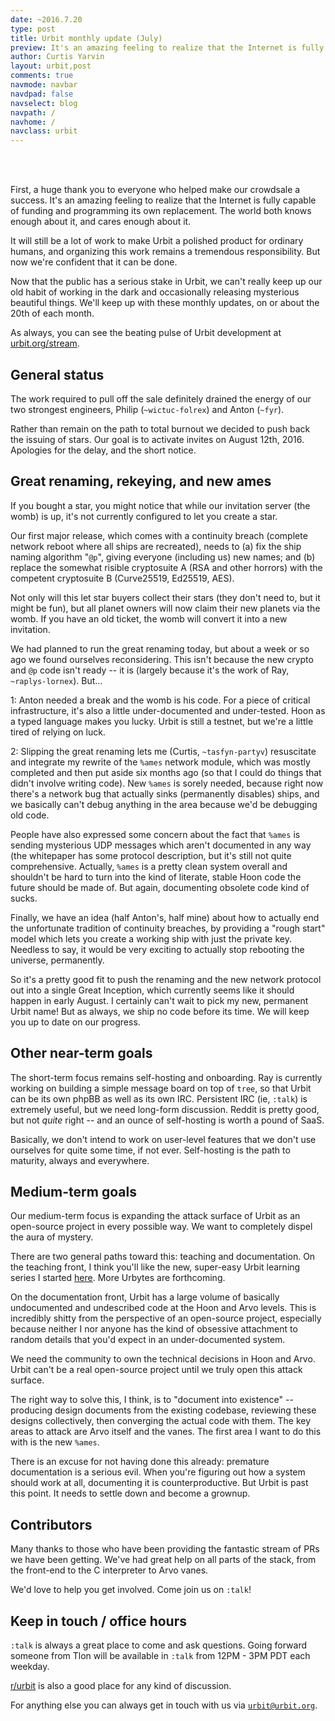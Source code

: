 ```yaml
---
date: ~2016.7.20
type: post
title: Urbit monthly update (July)
preview: It's an amazing feeling to realize that the Internet is fully capable of funding and programming its own replacement.
author: Curtis Yarvin
layout: urbit,post
comments: true
navmode: navbar
navdpad: false
navselect: blog
navpath: /
navhome: /
navclass: urbit
---
```

<br /><br />

First, a huge thank you to everyone who helped make our crowdsale a
success.  It's an amazing feeling to realize that the Internet is
fully capable of funding and programming its own replacement. The
world both knows enough about it, and cares enough about it.

It will still be a lot of work to make Urbit a polished product for
ordinary humans, and organizing this work remains a tremendous
responsibility.  But now we're confident that it can be done.

Now that the public has a serious stake in Urbit, we can't really keep
up our old habit of working in the dark and occasionally releasing
mysterious beautiful things.  We'll keep up with these monthly
updates, on or about the 20th of each month.

As always, you can see the beating pulse of Urbit development at
[urbit.org/stream](https://urbit.org/stream).

## General status

The work required to pull off the sale definitely drained the energy
of our two strongest engineers, Philip (`~wictuc-folrex`) and Anton
(`~fyr`).  

Rather than remain on the path to total burnout we decided to push
back the issuing of stars.  Our goal is to activate invites on August
12th, 2016.  Apologies for the delay, and the short notice.

## Great renaming, rekeying, and new ames

If you bought a star, you might notice that while our invitation
server (the womb) is up, it's not currently configured to let you
create a star.

Our first major release, which comes with a continuity breach
(complete network reboot where all ships are recreated), needs to (a)
fix the ship naming algorithm "`@p`", giving everyone (including us)
new names; and (b) replace the somewhat risible cryptosuite A (RSA and
other horrors) with the competent cryptosuite B (Curve25519, Ed25519,
AES).

Not only will this let star buyers collect their stars (they don't
need to, but it might be fun), but all planet owners will now claim
their new planets via the womb.  If you have an old ticket, the womb
will convert it into a new invitation.

We had planned to run the great renaming today, but about a week or so
ago we found ourselves reconsidering.  This isn't because the new
crypto and `@p` code isn't ready -- it is (largely because it's the work
of Ray, `~raplys-lornex`).  But...

1: Anton needed a break and the womb is his code.  For a piece of
critical infrastructure, it's also a little under-documented and
under-tested.  Hoon as a typed language makes you lucky.  Urbit is
still a testnet, but we're a little tired of relying on luck.

2: Slipping the great renaming lets me (Curtis, `~tasfyn-partyv`)
resuscitate and integrate my rewrite of the `%ames` network module,
which was mostly completed and then put aside six months ago (so that
I could do things that didn't involve writing code).  New `%ames` is
sorely needed, because right now there's a network bug that actually
sinks (permanently disables) ships, and we basically can't debug
anything in the area because we'd be debugging old code.

People have also expressed some concern about the fact that `%ames` is
sending mysterious UDP messages which aren't documented in any way
(the whitepaper has some protocol description, but it's still not
quite comprehensive.  Actually, `%ames` is a pretty clean system overall
and shouldn't be hard to turn into the kind of literate, stable Hoon
code the future should be made of.  But again, documenting obsolete
code kind of sucks.

Finally, we have an idea (half Anton's, half mine) about how to
actually end the unfortunate tradition of continuity breaches, by
providing a "rough start" model which lets you create a working ship
with just the private key.  Needless to say, it would be very exciting
to actually stop rebooting the universe, permanently.

So it's a pretty good fit to push the renaming and the new network
protocol out into a single Great Inception, which currently seems like
it should happen in early August.  I certainly can't wait to pick my
new, permanent Urbit name!  But as always, we ship no code before its
time.  We will keep you up to date on our progress.

## Other near-term goals

The short-term focus remains self-hosting and onboarding.  Ray is
currently working on building a simple message board on top of `tree`,
so that Urbit can be its own phpBB as well as its own IRC.  Persistent
IRC (ie, `:talk`) is extremely useful, but we need long-form
discussion. Reddit is pretty good, but not *quite* right -- and an
ounce of self-hosting is worth a pound of SaaS.

Basically, we don't intend to work on user-level features that we
don't use ourselves for quite some time, if not ever.  Self-hosting is
the path to maturity, always and everywhere.

## Medium-term goals

Our medium-term focus is expanding the attack surface of Urbit as an
open-source project in every possible way.  We want to completely
dispel the aura of mystery.

There are two general paths toward this: teaching and documentation.
On the teaching front, I think you'll like the new, super-easy Urbit
learning series I started [here](https://urbit.org/docs/byte).  More
Urbytes are forthcoming.

On the documentation front, Urbit has a large volume of basically
undocumented and undescribed code at the Hoon and Arvo levels.  This
is incredibly shitty from the perspective of an open-source project,
especially because neither I nor anyone has the kind of obsessive
attachment to random details that you'd expect in an under-documented
system.

We need the community to own the technical decisions in Hoon and Arvo.
Urbit can't be a real open-source project until we truly open this
attack surface.

The right way to solve this, I think, is to "document into existence" --
producing design documents from the existing codebase, reviewing these
designs collectively, then converging the actual code with them.  The
key areas to attack are Arvo itself and the vanes.  The first area I
want to do this with is the new `%ames`.

There is an excuse for not having done this already: premature
documentation is a serious evil.  When you're figuring out how a
system should work at all, documenting it is counterproductive.  But
Urbit is past this point.  It needs to settle down and become a
grownup.

## Contributors

Many thanks to those who have been providing the fantastic stream of
PRs we have been getting.  We've had great help on all parts of the
stack, from the front-end to the C interpreter to Arvo vanes.

We'd love to help you get involved.  Come join us on `:talk`!

## Keep in touch / office hours

`:talk` is always a great place to come and ask questions.  Going
forward someone from Tlon will be available in `:talk` from 12PM - 3PM
PDT each weekday.  

[r/urbit](https://www.reddit.com/r/urbit) is also a good place for any
kind of discussion.

For anything else you can always get in touch with us via
[`urbit@urbit.org`](mailto:urbit@urbit.org).
